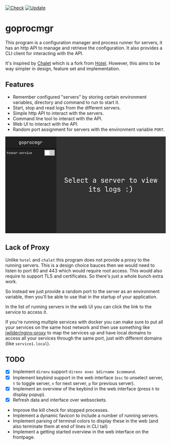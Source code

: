 [![Check](https://github.com/TaserudConsulting/goprocmgr/actions/workflows/check.yml/badge.svg)](https://github.com/TaserudConsulting/goprocmgr/actions/workflows/check.yml)
[![Update](https://github.com/TaserudConsulting/goprocmgr/actions/workflows/update.yml/badge.svg)](https://github.com/TaserudConsulting/goprocmgr/actions/workflows/update.yml)

# goprocmgr

This program is a configuration manager and process runner for servers, it
has an http API to manage and retrieve the configuration. It also provides a
CLI client for interacting with the API.

It's inspired by [Chalet](https://github.com/jeansaad/chalet) which is a fork
from [Hotel](https://github.com/typicode/hotel). However, this aims to be way
simpler in design, feature set and implementation.

## Features

- Remember configured "servers" by storing certain environment variables, directory and command to run to start it.
- Start, stop and read logs from the different servers.
- Simple http API to interact with the servers.
- Command line tool to interact with the API.
- Web UI to interact with the API.
- Random port assignment for servers with the environment variable `PORT`.

![Screenshot](./docs/screenshot.png)

## Lack of Proxy

Unlike `hotel` and `chalet` this program does not provide a proxy to the
running servers. This is a design choice bauces then we would need to listen
to port 80 and 443 which would require root access. This would also require
to support TLS and certificates. So there's just a whole bunch extra work.

So instead we just provide a random port to the server as an environment
variable, then you'll be able to use that in the startup of your application.

In the list of running servers in the web UI you can click the link to the
service to access it.

If you're running multiple services with docker you can make sure to put
all your services on the same host network and then use something like
[jwilder/nginx-proxy](https://hub.docker.com/r/jwilder/nginx-proxy/) to
map the services up and have local domains to access all your services
through the same port, just with different domains (like `service1.local`).

## TODO

- [X] Implement `direnv` support `direnv exec $dirname $command`.
- [X] Implement keybind support in the web interface (`esc` to unselect server,
      `t` to toggle server, `n` for next server, `p` for previous server).
- [X] Implement an overview of the keybind in the web interface (press `h` to display popup).
- [X] Refresh data and interface over websockets.
- Improve the kill check for stopped processes.
- Implement a dynamic favicon to include a number of running servers.
- Implement parsing of terminal colors to display these in the web (and also terminate them at end of lines in CLI tail)
- Implement a getting started overview in the web interface on the frontpage.
